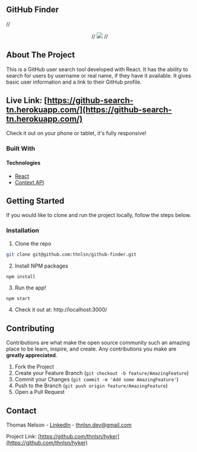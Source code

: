 ## GitHub Finder

// <p align="center">
//   <img src="../assets/GitHub Search | Large.gif?raw=true" />
// </p>

<!-- ABOUT THE PROJECT -->

## About The Project

This is a GitHub user search tool developed with React. It has the ability to search for users by username or real name, if they have it available. It gives basic user information and a link to their GitHub profile.

## Live Link: [https://github-search-tn.herokuapp.com/](https://github-search-tn.herokuapp.com/)

Check it out on your phone or tablet, it's fully responsive!

### Built With

#### Technologies

-   [React](https://reactjs.org/)
-   [Context API](https://reactjs.org/docs/context.html)

<!-- GETTING STARTED -->

## Getting Started

If you would like to clone and run the project locally, follow the steps below.

### Installation

1. Clone the repo

```sh
git clone git@github.com:thnlsn/github-finder.git
```

2. Install NPM packages

```sh
npm install
```

3. Run the app!

```JS
npm start
```

4. Check it out at: http://localhost:3000/

<!-- CONTRIBUTING -->

## Contributing

Contributions are what make the open source community such an amazing place to be learn, inspire, and create. Any contributions you make are **greatly appreciated**.

1. Fork the Project
2. Create your Feature Branch (`git checkout -b feature/AmazingFeature`)
3. Commit your Changes (`git commit -m 'Add some AmazingFeature'`)
4. Push to the Branch (`git push origin feature/AmazingFeature`)
5. Open a Pull Request

<!-- CONTACT -->

## Contact

Thomas Nelson - [LinkedIn](https://www.linkedin.com/in/thnlsn/) - thnlsn.dev@gmail.com

Project Link: [https://github.com/thnlsn/hyker](https://github.com/thnlsn/hyker)

